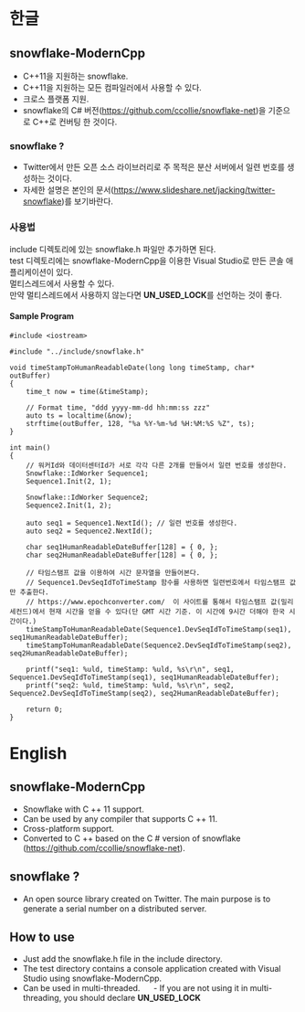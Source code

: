 # 한글
## snowflake-ModernCpp
- C++11을 지원하는 snowflake.  
- C++11을 지원하는 모든 컴파일러에서 사용할 수 있다.
- 크로스 플랫폼 지원.
- snowflake의 C# 버전(https://github.com/ccollie/snowflake-net)을 기준으로 C++로 컨버팅 한 것이다. 
  
  
### snowflake ?  
- Twitter에서 만든 오픈 소스 라이브러리로 주 목적은 분산 서버에서 일련 번호를 생성하는 것이다.
- 자세한 설명은 본인의 문서(https://www.slideshare.net/jacking/twitter-snowflake)를 보기바란다.  
  
  
### 사용법 
include 디렉토리에 있는 snowflake.h 파일만 추가하면 된다.      
test 디렉토리에는 snowflake-ModernCpp을 이용한 Visual Studio로 만든 콘솔 애플리케이션이 있다.  
멀티스레드에서 사용할 수 있다.  
만약 멀티스레드에서 사용하지 않는다면 **UN_USED_LOCK**를 선언하는 것이 좋다.  
  
   
#### Sample Program  
```
#include <iostream>

#include "../include/snowflake.h"

void timeStampToHumanReadableDate(long long timeStamp, char* outBuffer)
{
	time_t now = time(&timeStamp);
	
	// Format time, "ddd yyyy-mm-dd hh:mm:ss zzz"
	auto ts = localtime(&now);
	strftime(outBuffer, 128, "%a %Y-%m-%d %H:%M:%S %Z", ts);
}

int main()
{
	// 워커Id와 데이터센터Id가 서로 각각 다른 2개를 만들어서 일련 번호를 생성한다.
	Snowflake::IdWorker Sequence1;
	Sequence1.Init(2, 1);

	Snowflake::IdWorker Sequence2;
	Sequence2.Init(1, 2);

	auto seq1 = Sequence1.NextId(); // 일련 번호를 생성한다.
	auto seq2 = Sequence2.NextId();

	char seq1HumanReadableDateBuffer[128] = { 0, };
	char seq2HumanReadableDateBuffer[128] = { 0, };

	// 타임스탬프 값을 이용하여 시간 문자열을 만들어본다.
	// Sequence1.DevSeqIdToTimeStamp 함수를 사용하면 일련번호에서 타임스탬프 값만 추출한다.
	// https://www.epochconverter.com/  이 사이트를 통해서 타임스탬프 값(밀리세컨드)에서 현재 시간을 얻을 수 있다(단 GMT 시간 기준. 이 시간에 9시간 더해야 한국 시간이다.)
	timeStampToHumanReadableDate(Sequence1.DevSeqIdToTimeStamp(seq1), seq1HumanReadableDateBuffer);
	timeStampToHumanReadableDate(Sequence2.DevSeqIdToTimeStamp(seq2), seq2HumanReadableDateBuffer);

	printf("seq1: %uld, timeStamp: %uld, %s\r\n", seq1, Sequence1.DevSeqIdToTimeStamp(seq1), seq1HumanReadableDateBuffer);
	printf("seq2: %uld, timeStamp: %uld, %s\r\n", seq2, Sequence2.DevSeqIdToTimeStamp(seq2), seq2HumanReadableDateBuffer);

	return 0;
}
```
  
  
# English  
## snowflake-ModernCpp
- Snowflake with C ++ 11 support.
- Can be used by any compiler that supports C ++ 11.
- Cross-platform support.
- Converted to C ++ based on the C # version of snowflake (https://github.com/ccollie/snowflake-net).
    
## snowflake ?  
- An open source library created on Twitter. The main purpose is to generate a serial number on a distributed server.
    
## How to use
- Just add the snowflake.h file in the include directory.
- The test directory contains a console application created with Visual Studio using snowflake-ModernCpp.
- Can be used in multi-threaded.
     - If you are not using it in multi-threading, you should declare **UN_USED_LOCK**  
  
